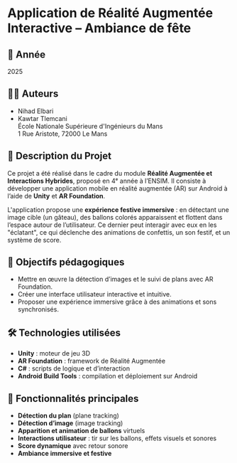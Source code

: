 # Application de Réalité Augmentée Interactive – **Ambiance de fête**

## 📅 Année
2025

## 👩‍💻 Auteurs
- Nihad Elbari  
- Kawtar Tlemcani  
École Nationale Supérieure d'Ingénieurs du Mans  
1 Rue Aristote, 72000 Le Mans  

## 📌 Description du Projet
Ce projet a été réalisé dans le cadre du module **Réalité Augmentée et Interactions Hybrides**, proposé en 4ᵉ année à l’ENSIM. Il consiste à développer une application mobile en réalité augmentée (AR) sur Android à l’aide de **Unity** et **AR Foundation**.

L'application propose une **expérience festive immersive** : en détectant une image cible (un gâteau), des ballons colorés apparaissent et flottent dans l’espace autour de l’utilisateur. Ce dernier peut interagir avec eux en les "éclatant", ce qui déclenche des animations de confettis, un son festif, et un système de score.

## 🧠 Objectifs pédagogiques
- Mettre en œuvre la détection d’images et le suivi de plans avec AR Foundation.
- Créer une interface utilisateur interactive et intuitive.
- Proposer une expérience immersive grâce à des animations et sons synchronisés.

## 🛠️ Technologies utilisées
- **Unity** : moteur de jeu 3D
- **AR Foundation** : framework de Réalité Augmentée
- **C#** : scripts de logique et d’interaction
- **Android Build Tools** : compilation et déploiement sur Android

## 🎯 Fonctionnalités principales
- **Détection du plan** (plane tracking)
- **Détection d’image** (image tracking)
- **Apparition et animation de ballons** virtuels
- **Interactions utilisateur** : tir sur les ballons, effets visuels et sonores
- **Score dynamique** avec retour sonore
- **Ambiance immersive et festive**

